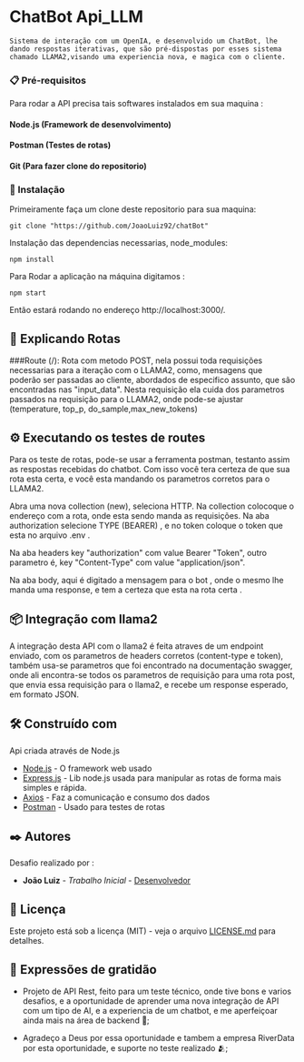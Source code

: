 # ChatBot Api_LLM

    Sistema de interação com um OpenIA, e desenvolvido um ChatBot, lhe dando respostas iterativas, que são pré-dispostas por esses sistema chamado LLAMA2,visando uma experiencia nova, e magica com o cliente.

### 📋 Pré-requisitos

Para rodar a API precisa tais softwares instalados em sua maquina :

#### Node.js (Framework de desenvolvimento)

#### Postman (Testes de rotas)

#### Git (Para fazer clone do repositorio)

### 🔧 Instalação

Primeiramente faça um clone deste repositorio para sua maquina:

```
git clone "https://github.com/JoaoLuiz92/chatBot"

```

Instalação das dependencias necessarias, node_modules:

```
npm install

```

Para Rodar a aplicação na máquina digitamos :

```
npm start

```

Então estará rodando no endereço http://localhost:3000/.

## 🔩 Explicando Rotas

###Route (/):
Rota com metodo POST, nela possui toda requisições necessarias para a iteração com o LLAMA2, como, mensagens que poderão ser passadas ao cliente, abordados de especifico assunto, que são encontradas nas "input_data".
Nesta requisição ela cuida dos parametros passados na requisição para o LLAMA2, onde pode-se ajustar (temperature, top_p, do_sample,max_new_tokens)

## ⚙️ Executando os testes de routes

Para os teste de rotas, pode-se usar a ferramenta postman, testanto assim as respostas recebidas do chatbot.
Com isso você tera certeza de que sua rota esta certa, e você esta mandando os parametros corretos para o LLAMA2.

Abra uma nova collection (new), seleciona HTTP.
Na collection colocoque o endereço com a rota, onde esta sendo manda as requisições. Na aba authorization selecione TYPE (BEARER) , e no token coloque o token que esta no arquivo .env .

Na aba headers key "authorization" com value Bearer "Token", outro parametro é, key "Content-Type" com value "application/json".

Na aba body, aqui é digitado a mensagem para o bot , onde o mesmo lhe manda uma response, e tem a certeza que esta na rota certa .

## 📦 Integração com llama2

A integração desta API com o llama2 é feita atraves de um endpoint enviado, com os parametros de headers corretos (content-type e token), também usa-se parametros que foi encontrado na documentação swagger, onde ali encontra-se todos os parametros de requisição para uma rota post, que envia essa requisição para o llama2, e recebe um response esperado, em formato JSON.

## 🛠️ Construído com

Api criada através de Node.js

- [Node.js](https://nodejs.org/docs/latest/api/) - O framework web usado
- [Express.js](https://expressjs.com/en/starter/installing.html) - Lib node.js usada para manipular as rotas de forma mais simples e rápida.
- [Axios](https://axios-http.com/docs/intro) - Faz a comunicação e consumo dos dados
- [Postman](https://learning.postman.com/docs/introduction/overview/) - Usado para testes de rotas

## ✒️ Autores

Desafio realizado por :

- **João Luiz** - _Trabalho Inicial_ - [Desenvolvedor](https://github.com/JoaoLuiz92)

## 📄 Licença

Este projeto está sob a licença (MIT) - veja o arquivo [LICENSE.md](https://github.com/JoaoLuiz92/chatbot/blob/main/LICENSE) para detalhes.

## 🎁 Expressões de gratidão

- Projeto de API Rest, feito para um teste técnico, onde tive bons e varios desafios,
  e a oportunidade de aprender uma nova integração de API com um tipo de AI, e a experiencia de um chatbot, e me aperfeiçoar ainda mais na área de backend 📢;

- Agradeço a Deus por essa oportunidade e tambem a empresa RiverData por esta oportunidade, e suporte no teste realizado 🫂;
